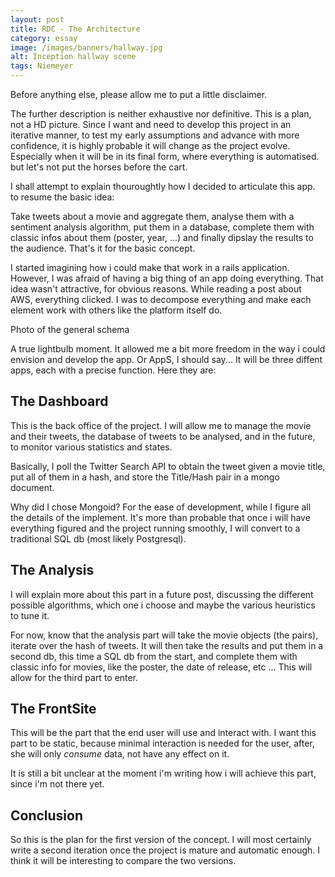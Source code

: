 ```yaml
---
layout: post
title: RDC - The Architecture
category: essay
image: /images/banners/hallway.jpg
alt: Inception hallway scene
tags: Niemeyer
---
```


Before anything else, please allow me to put a little disclaimer.

The further description is neither exhaustive nor definitive. This is a plan, not a HD picture. Since I want and need to develop this project in an iterative manner, to test my early assumptions and advance with more confidence, it is highly probable it will change as the project evolve. Especially when it will be in its final form, where everything is automatised. but let's not put the horses before the cart.

I shall attempt to explain thouroughtly how I decided to articulate this app. to resume the basic idea:

Take tweets about a movie and aggregate them, analyse them with a sentiment analysis algorithm, put them in a database, complete them with classic infos about them (poster, year, ...) and finally dipslay the results to the audience. That's it for the basic concept.

I started imagining how i could make that work in a rails application. However, I was afraid of having a big thing of an app doing everything. That idea wasn't attractive, for obvious reasons. While reading a post about AWS, everything clicked. I was to decompose everything and make each element work with others like the platform itself do.

Photo of the general schema

A true lightbulb moment. It allowed me a bit more freedom in the way i could envision and develop the app. Or AppS, I should say...
It will be three diffent apps, each with a precise function. Here they are:

## The Dashboard

This is the back office of the project. I will allow me to manage the movie and their tweets, the database of tweets to be analysed, and in the future, to monitor various statistics and states.

Basically, I poll the Twitter Search API to obtain the tweet given a movie title, put all of them in a hash, and store the Title/Hash pair in a mongo document.

Why did I chose Mongoid? For the ease of development, while I figure all the details of the implement. It's more than probable that once i will have everything figured and the project running smoothly, I will convert to a traditional SQL db (most likely Postgresql).

## The Analysis

I will explain more about this part in a future post, discussing the different possible algorithms, which one i choose and maybe the various heuristics to tune it.

For now, know that the analysis part will take the movie objects (the pairs), iterate over the hash of tweets. It will then take the results and put them in a second db, this time a SQL db from the start, and complete them with classic info for movies, like the poster, the date of release, etc ...
This will allow for the third part to enter.

## The FrontSite

This will be the part that the end user will use and interact with. I want this part to be static, because minimal interaction is needed for the user, after, she will only _consume_ data, not have any effect on it.

It is still a bit unclear at the moment i'm writing how i will achieve this part, since i'm not there yet.

## Conclusion

So this is the plan for the first version of the concept. I will most certainly write a second iteration once the project is mature and automatic enough. I think it will be interesting to compare the two versions.
